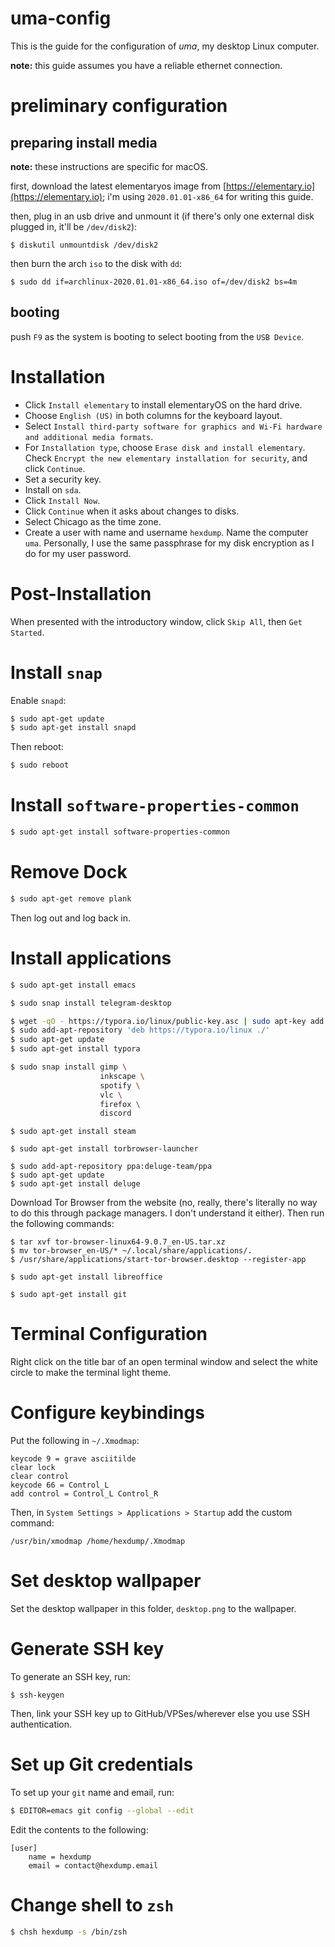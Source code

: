 # uma-config

This is the guide for the configuration of *uma*, my desktop Linux computer.

**note:** this guide assumes you have a reliable ethernet connection.

# preliminary configuration

## preparing install media

**note:** these instructions are specific for macOS.

first, download the latest elementaryos image from [https://elementary.io](https://elementary.io); i'm using `2020.01.01-x86_64` for writing this guide.

then, plug in an usb drive and unmount it (if there's only one external disk plugged in, it'll be `/dev/disk2`):

```
$ diskutil unmountdisk /dev/disk2
```

then burn the arch `iso` to the disk with `dd`:

```
$ sudo dd if=archlinux-2020.01.01-x86_64.iso of=/dev/disk2 bs=4m
```

## booting

push `F9` as the system is booting to select booting from the `USB Device`.

# Installation

- Click `Install elementary` to install elementaryOS on the hard drive.
- Choose `English (US)` in both columns for the keyboard layout.
- Select `Install third-party software for graphics and Wi-Fi hardware and additional media formats`.
- For `Installation type`, choose `Erase disk and install elementary`. Check `Encrypt the new elementary installation for security`, and click `Continue`.
- Set a security key.
- Install on `sda`.
- Click `Install Now`.
- Click `Continue` when it asks about changes to disks.
- Select Chicago as the time zone.
- Create a user with name and username `hexdump`. Name the computer `uma`. Personally, I use the same passphrase for my disk encryption as I do for my user password.

# Post-Installation

When presented with the introductory window, click `Skip All`, then `Get Started`.

# Install `snap`

Enable `snapd`:

```bash
$ sudo apt-get update
$ sudo apt-get install snapd
```

Then reboot:

```bash
$ sudo reboot
```

# Install `software-properties-common`

```bash
$ sudo apt-get install software-properties-common
```

# Remove Dock

```bash
$ sudo apt-get remove plank
```

Then log out and log back in.

# Install applications

```bash
$ sudo apt-get install emacs
```

```bash
$ sudo snap install telegram-desktop
```

```bash
$ wget -qO - https://typora.io/linux/public-key.asc | sudo apt-key add -
$ sudo add-apt-repository 'deb https://typora.io/linux ./'
$ sudo apt-get update
$ sudo apt-get install typora
```

```bash
$ sudo snap install gimp \
                    inkscape \
                    spotify \
                    vlc \
                    firefox \
                    discord
```

```
$ sudo apt-get install steam
```

```
$ sudo apt-get install torbrowser-launcher
```

```
$ sudo add-apt-repository ppa:deluge-team/ppa
$ sudo apt-get update
$ sudo apt-get install deluge
```

Download Tor Browser from the website (no, really, there's literally no way to do this through package managers. I don't understand it either). Then run the following commands:

```
$ tar xvf tor-browser-linux64-9.0.7_en-US.tar.xz
$ mv tor-browser_en-US/* ~/.local/share/applications/.
$ /usr/share/applications/start-tor-browser.desktop --register-app
```

```
$ sudo apt-get install libreoffice
```

```
$ sudo apt-get install git
```

# Terminal Configuration

Right click on the title bar of an open terminal window and select the white circle to make the terminal light theme.

# Configure keybindings

Put the following in `~/.Xmodmap`:

```
keycode 9 = grave asciitilde
clear lock
clear control
keycode 66 = Control_L
add control = Control_L Control_R
```

Then, in `System Settings > Applications > Startup` add the custom command:

```
/usr/bin/xmodmap /home/hexdump/.Xmodmap
```

# Set desktop wallpaper
Set the desktop wallpaper in this folder, `desktop.png` to the wallpaper.

# Generate SSH key

To generate an SSH key, run:

```shell
$ ssh-keygen
```

Then, link your SSH key up to GitHub/VPSes/wherever else you use SSH authentication.

# Set up Git credentials

To set up your `git` name and email, run:

```bash
$ EDITOR=emacs git config --global --edit
```

Edit the contents to the following:

```
[user]
    name = hexdump
    email = contact@hexdump.email
```

# Change shell to `zsh`

```bash
$ chsh hexdump -s /bin/zsh
```